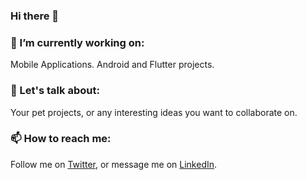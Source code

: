 ### Hi there 👋


### 🔭 I’m currently working on: 
Mobile Applications. Android and Flutter projects. 
### 💬 Let's talk about:
Your pet projects, or any interesting ideas you want to collaborate on. 
### 📫 How to reach me:
Follow me on [Twitter](https://twitter.com/_fatimamostafa), or message me on [LinkedIn](https://www.linkedin.com/in/fatimamostafa/).

